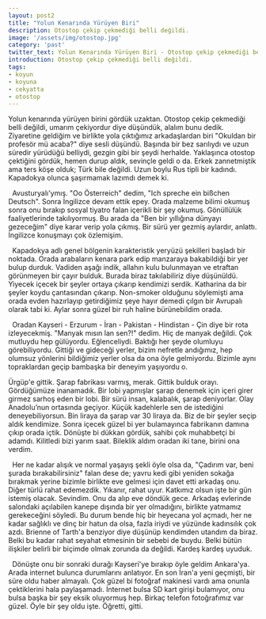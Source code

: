 ```yaml
---
layout: post2
title: "Yolun Kenarında Yürüyen Biri"
description: Otostop çekip çekmediği belli değildi.
image: '/assets/img/otostop.jpg'
category: 'past'
twitter_text: Yolun Kenarında Yürüyen Biri - Otostop çekip çekmediği belli değildi
introduction: Otostop çekip çekmediği belli değildi.
tags:
- koyun
- koyuna
- cekyatta
- otostop
---
```

Yolun kenarında yürüyen birini gördük uzaktan. Otostop çekip çekmediği belli değildi, umarım çekiyordur diye düşündük, alalım bunu dedik. Ziyaretine geldiğim ve birlikte yola çıktığımız arkadaşlardan biri "Okuldan bir profesör mü acaba?" diye sesli düşündü. Başında bir bez sarılıydı ve uzun süredir yürüdüğü belliydi, gezgin gibi bir şeydi herhalde. Yaklaşınca otostop çektiğini gördük, hemen durup aldık, sevinçle geldi o da. Erkek zannetmiştik ama ters köşe olduk; Türk bile değildi. Uzun boylu Rus tipli bir kadındı. Kapadokya olunca şaşırmamak lazımdı demek ki. 

  Avusturyalı'ymış. "Oo Österreich" dedim, "Ich spreche ein bißchen Deutsch". Sonra İngilizce devam ettik epey. Orada malzeme bilimi okumuş sonra onu bırakıp sosyal tiyatro falan içerikli bir şey okumuş. Gönüllülük faaliyetlerinde takılıyormuş. Bu arada da "Ben bir yıllığına dünyayı gezeceğim" diye karar verip yola çıkmış. Bir sürü yer gezmiş aylardır, anlattı. İngilizce konuşmayı çok özlemişim. 

  Kapadokya adlı genel bölgenin karakteristik yeryüzü şekilleri başladı bir noktada. Orada arabaların kenara park edip manzaraya bakabildiği bir yer bulup durduk. Vadiden aşağı indik, allahın kulu bulunmayan ve etraftan görünmeyen bir çayır bulduk. Burada biraz takılabiliriz diye düşünüldü. Yiyecek içecek bir şeyler ortaya çıkarıp kendimizi serdik. Katharina da bir şeyler koydu çantasından çıkarıp. Non-smoker olduğunu söylemişti ama orada evden hazırlayıp getirdiğimiz şeye hayır demedi çılgın bir Avrupalı olarak tabi ki. Aylar sonra güzel bir ruh haline bürünebildim orada.

  Oradan Kayseri - Erzurum - İran - Pakistan - Hindistan - Çin diye bir rota izleyecekmiş. "Manyak mısın lan sen?!" dedim. Hiç de manyak değildi. Çok mutluydu hep gülüyordu. Eğlenceliydi. Baktığı her şeyde olumluyu görebiliyordu. Gittiği ve gideceği yerler, bizim nefretle andığımız, hep olumsuz yönlerini bildiğimiz yerler olsa da ona öyle gelmiyordu. Bizimle aynı topraklardan geçip bambaşka bir deneyim yaşıyordu o.

Ürgüp'e gittik. Şarap fabrikası varmış, merak. Gittik bulduk orayı. Gördüğümüze inanamadık. Bir lobi yapmışlar şarap denemek için içeri girer girmez sarhoş eden bir lobi. Bir sürü insan, kalabalık, şarap deniyorlar. Olay Anadolu’nun ortasında geçiyor. Küçük kadehlerle sen de istediğini deneyebiliyorsun. Bin liraya da şarap var 30 liraya da. Biz de bir şeyler seçip aldık kendimize. Sonra içecek güzel bi yer bulamayınca fabrikanın damına çıkıp orada içtik. Dönüşte bi dükkan gördük, sahibi çok muhabbetçi bi adamdı. Kilitledi bizi yarım saat. Bileklik aldım oradan iki tane, birini ona verdim. 

  Her ne kadar alışık ve normal yaşayış şekli öyle olsa da, "Çadırım var, beni şurada bırakabilirsiniz" falan dese de; yavru kedi gibi yeniden sokağa bırakmak yerine bizimle birlikte eve gelmesi için davet etti arkadaş onu. Diğer türlü rahat edemezdik. Yıkanır, rahat uyur. Katkımız olsun işte bir gün istemiş olacak. Sevindim. Onu da alıp eve döndük gece. Arkadaş evlerinde salondaki açılabilen kanepe dışında bir yer olmadığını, birlikte yatmamız gerekeceğini söyledi. Bu durum bende hiç bir heyecana yol açmadı, her ne kadar sağlıklı ve dinç bir hatun da olsa, fazla iriydi ve yüzünde kadınsılık çok azdı. Brienne of Tarth'a benziyor diye düşünüp kendimden utandım da biraz. Belki bu kadar rahat seyahat etmesinin bir sebebi de buydu. Belki bütün ilişkiler belirli bir biçimde olmak zorunda da değildi. Kardeş kardeş uyuduk.

  Dönüşte onu bir sonraki durağı Kayseri'ye bırakıp öyle geldim Ankara'ya. Arada internet bulunca durumlarını anlatıyor. En son İran'a yeni geçmişti, bir süre oldu haber almayalı. Çok güzel bi fotoğraf makinesi vardı ama onunla çektiklerini hala paylaşamadı. İnternet bulsa SD kart girişi bulamıyor, onu bulsa başka bir şey eksik oluyormuş hep. Birkaç telefon fotoğrafımız var güzel. Öyle bir şey oldu işte. Öğretti, gitti.
